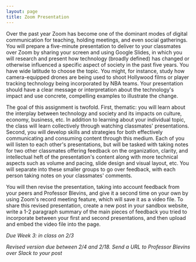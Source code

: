 ```yaml
---
layout: page
title: Zoom Presentation
---
```


Over the past year Zoom has become one of the dominant modes of digital communication for teaching, holding meetings, and even social gatherings. You will prepare a five-minute presentation to deliver to your classmates over Zoom by sharing your screen and using Google Slides, in which you will research and present how technology (broadly defined) has changed or otherwise influenced a specific aspect of society in the past five years. You have wide latitude to choose the topic. You might, for instance, study how camera-equipped drones are being used to shoot Hollywood films or player tracking technology being incorporated by NBA teams. Your presentation should have a clear message or interpretation about the technology's impact and use concrete, compelling examples to illustrate the change. 

The goal of this assignment is twofold. First, thematic: you will learn about the interplay between technology and society and its impacts on culture, economy, business, etc. In addition to learning about your individual topic, the class will learn collectively through watching classmates' presentations. Second, you will develop skills and strategies for both effectively communicating and consuming content through this medium. Each of you will listen to each other's presentations, but will be tasked with taking notes for two other classmates offering feedback on the organization, clarity, and intellectual heft of the presentation's content along with more technical aspects such as volume and pacing, slide design and visual layout, etc. You will separate into these smaller groups to go over feedback, with each person taking notes on your classmates' comments. 

You will then revise the presentation, taking into account feedback from your peers and Professor Blevins, and give it a second time on your own by using Zoom's record meeting feature, which will save it as a video file. To share this revised presentation, create a new post in your sandbox website, write a 1-2 paragraph summary of the main pieces of feedback you tried to incorporate between your first and second presentations, and then upload and embed the video file into the page.

*Due Week 3: in class on 2/3*

*Revised version due between 2/4 and 2/18. Send a URL to Professor Blevins over Slack to your post*